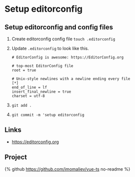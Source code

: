 # Setup editorconfig

## Setup editorconfig and config files

1. Create editorconfig config file `touch .editorconfig`
1. Update `.editorconfig` to look like this.

    ```
    # EditorConfig is awesome: https://EditorConfig.org

    # top-most EditorConfig file
    root = true

    # Unix-style newlines with a newline ending every file
    [*]
    end_of_line = lf
    insert_final_newline = true
    charset = utf-8
    ```

1. `git add .`
1. `git commit -m 'setup editorconfig`

## Links

-   https://editorconfig.org

## Project

{% github https://github.com/imomaliev/vue-ts no-readme %}

